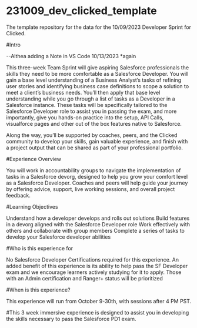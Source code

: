 # 231009_dev_clicked_template
The template repository for the data for the 10/09/2023 Developer Sprint for Clicked.

#Intro

--Althea adding a Note in VS Code 10/13/2023 *again

This three-week Team Sprint will give aspiring Salesforce professionals the skills they need to be more comfortable as a Salesforce Developer. You will gain a base level understanding of a Business Analyst’s tasks of refining user stories and identifying business case definitions to scope a solution to meet a client’s business needs. You’ll then apply that base level understanding while you go through a list of tasks as a Developer in a Salesforce instance. These tasks will be specifically tailored to the Salesforce Developer role to assist you in passing the exam, and more importantly, give you hands-on practice into the setup, API Calls, visualforce pages and other out of the box features native to Salesforce.

Along the way, you’ll be supported by coaches, peers, and the Clicked community to develop your skills, gain valuable experience, and finish with a project output that can be shared as part of your professional portfolio.

#Experience Overview

You will work in accountability groups to navigate the implementation of tasks in a Salesforce devorg, designed to help you grow your comfort level as a Salesforce Developer. Coaches and peers will help guide your journey by offering advice, support, live working sessions, and overall project feedback.

#Learning Objectives

Understand how a developer develops and rolls out solutions Build features in a devorg aligned with the Salesforce Developer role Work effectively with others and collaborate with group members Complete a series of tasks to develop your Salesforce developer abilities

#Who is this experience for

No Salesforce Developer Certifications required for this experience. An added benefit of this experience is its ability to help pass the SF Developer exam and we encourage learners actively studying for it to apply. Those with an Admin certification and Ranger+ status will be prioritized

#When is this experience?

This experience will run from October 9-30th, with sessions after 4 PM PST.

#This 3 week immersive experience is designed to assist you in developing the skills necessary to pass the Salesforce PD1 exam.
